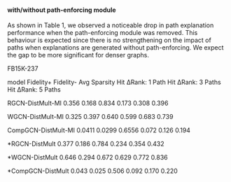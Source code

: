 #### with/without path-enforcing module

As shown in Table 1, we observed a noticeable drop in path explanation performance when the path-enforcing module was removed. This behaviour is expected since there is no strengthening on the impact of paths when explanations are generated without path-enforcing. We expect the gap to be more significant for denser graphs.

FB15K-237

model
Fidelity+
Fidelity-
Avg Sparsity
Hit ΔRank: 1 Path
Hit ΔRank: 3 Paths
Hit ΔRank: 5 Paths


RGCN-DistMult-MI
0.356
0.168
0.834
0.173
0.308
0.396


WGCN-DistMult-MI
0.325
0.397
0.640
0.599
0.683
0.739


CompGCN-DistMult-MI
0.0411
0.0299
0.6556
0.072
0.126
0.194


*RGCN-DistMult
0.377
0.186
0.784
0.234
0.354
0.432


*WGCN-DistMult
0.646
0.294
0.672
0.629
0.772
0.836


*CompGCN-DistMult
0.043
0.025
0.506
0.092
0.170
0.220



